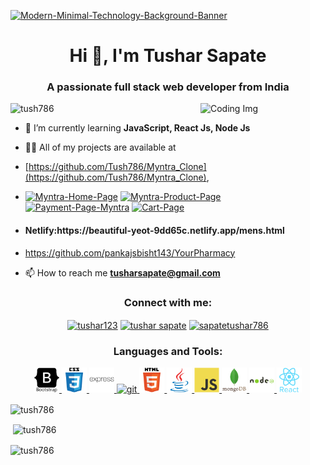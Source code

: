 <a href="https://ibb.co/bgRn1nK"><img src="https://i.ibb.co/Y7TG2GL/Modern-Minimal-Technology-Background-Banner.png" alt="Modern-Minimal-Technology-Background-Banner" border="0" width="1000px" height="250px" ></a>
<h1 align="center">Hi 👋, I'm Tushar Sapate</h1>
<h3 align="center">A passionate full stack web developer from India</h3>

<img align="right" alt="Coding Img" width="200px" margin-left="30px" margin-bottom="700px" src="https://user-images.githubusercontent.com/55389276/140866485-8fb1c876-9a8f-4d6a-98dc-08c4981eaf70.gif">

<p align="left"> <img src="https://komarev.com/ghpvc/?username=tush786&label=Profile%20views&color=0e75b6&style=flat" alt="tush786" /> </p>

- 🌱 I’m currently learning **JavaScript, React Js, Node Js**

- 👨‍💻 All of my projects are available at
- [https://github.com/Tush786/Myntra_Clone](https://github.com/Tush786/Myntra_Clone),
- <a href="https://ibb.co/M2h2BMH"><img src="https://i.ibb.co/2n6nZgr/Myntra-Home-Page.png" alt="Myntra-Home-Page" border="0" width="300px"></a>
<a href="https://ibb.co/nwTbRmh"><img src="https://i.ibb.co/103LbQH/Myntra-Product-Page.png" alt="Myntra-Product-Page" border="0" width="300px"></a>
<a href="https://ibb.co/hHdz3Vs"><img src="https://i.ibb.co/9245QWn/Payment-Page-Myntra.png" alt="Payment-Page-Myntra" border="0"  width="300px" margin-left="50px"></a>
<a href="https://ibb.co/zfTJzQW"><img src="https://i.ibb.co/kcs1t5V/Cart-Page.png" alt="Cart-Page" border="0" width="300px"></a>
- <h4>Netlify:https://beautiful-yeot-9dd65c.netlify.app/mens.html</h4>
- https://github.com/pankajsbisht143/YourPharmacy

- 📫 How to reach me **tusharsapate@gmail.com**

<h3 align="center">Connect with me:</h3>
<p align="center">
<a href="https://codepen.io/tushar123" target="blank"><img align="center" src="https://raw.githubusercontent.com/rahuldkjain/github-profile-readme-generator/master/src/images/icons/Social/codepen.svg" alt="tushar123" height="30" width="40" /></a>
<a href="https://linkedin.com/in/tushar sapate" target="blank"><img align="center" src="https://raw.githubusercontent.com/rahuldkjain/github-profile-readme-generator/master/src/images/icons/Social/linked-in-alt.svg" alt="tushar sapate" height="30" width="40" /></a>
<a href="https://instagram.com/sapatetushar786" target="blank"><img align="center" src="https://raw.githubusercontent.com/rahuldkjain/github-profile-readme-generator/master/src/images/icons/Social/instagram.svg" alt="sapatetushar786" height="30" width="40" /></a>
</p>

<h3 align="center">Languages and Tools:</h3>
<p align="center"> <a href="https://getbootstrap.com" target="_blank" rel="noreferrer"> <img src="https://raw.githubusercontent.com/devicons/devicon/master/icons/bootstrap/bootstrap-plain-wordmark.svg" alt="bootstrap" width="40" height="40"/> </a> <a href="https://www.w3schools.com/css/" target="_blank" rel="noreferrer"> <img src="https://raw.githubusercontent.com/devicons/devicon/master/icons/css3/css3-original-wordmark.svg" alt="css3" width="40" height="40"/> </a> <a href="https://expressjs.com" target="_blank" rel="noreferrer"> <img src="https://raw.githubusercontent.com/devicons/devicon/master/icons/express/express-original-wordmark.svg" alt="express" width="40" height="40"/> </a> <a href="https://git-scm.com/" target="_blank" rel="noreferrer"> <img src="https://www.vectorlogo.zone/logos/git-scm/git-scm-icon.svg" alt="git" width="40" height="40"/> </a> <a href="https://www.w3.org/html/" target="_blank" rel="noreferrer"> <img src="https://raw.githubusercontent.com/devicons/devicon/master/icons/html5/html5-original-wordmark.svg" alt="html5" width="40" height="40"/> </a> <a href="https://www.java.com" target="_blank" rel="noreferrer"> <img src="https://raw.githubusercontent.com/devicons/devicon/master/icons/java/java-original.svg" alt="java" width="40" height="40"/> </a> <a href="https://developer.mozilla.org/en-US/docs/Web/JavaScript" target="_blank" rel="noreferrer"> <img src="https://raw.githubusercontent.com/devicons/devicon/master/icons/javascript/javascript-original.svg" alt="javascript" width="40" height="40"/> </a> <a href="https://www.mongodb.com/" target="_blank" rel="noreferrer"> <img src="https://raw.githubusercontent.com/devicons/devicon/master/icons/mongodb/mongodb-original-wordmark.svg" alt="mongodb" width="40" height="40"/> </a> <a href="https://nodejs.org" target="_blank" rel="noreferrer"> <img src="https://raw.githubusercontent.com/devicons/devicon/master/icons/nodejs/nodejs-original-wordmark.svg" alt="nodejs" width="40" height="40"/> </a> <a href="https://reactjs.org/" target="_blank" rel="noreferrer"> <img src="https://raw.githubusercontent.com/devicons/devicon/master/icons/react/react-original-wordmark.svg" alt="react" width="40" height="40"/> </a> </p>

<p><img align="center" src="https://github-readme-stats.vercel.app/api/top-langs?username=tush786&show_icons=true&locale=en&layout=compact" alt="tush786" /></p>

<p>&nbsp;<img align="center" src="https://github-readme-stats.vercel.app/api?username=tush786&show_icons=true&locale=en" alt="tush786" /></p>

<p><img align="center" src="https://github-readme-streak-stats.herokuapp.com/?user=tush786&" alt="tush786" /></p>

<!--
**Tush786/Tush786** is a ✨ _special_ ✨ repository because its `README.md` (this file) appears on your GitHub profile.

Here are some ideas to get you started:

- 🔭 I’m currently working on ...
- 🌱 I’m currently learning ...
- 👯 I’m looking to collaborate on ...
- 🤔 I’m looking for help with ...
- 💬 Ask me about ...
- 📫 How to reach me: ...
- 😄 Pronouns: ...
- ⚡ Fun fact: ...
-->
